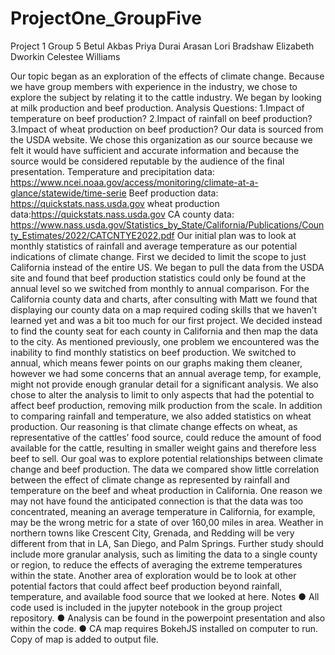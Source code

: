 # ProjectOne_GroupFive

Project 1 Group 5 
Betul Akbas
Priya Durai Arasan
Lori Bradshaw
Elizabeth Dworkin
Celestee Williams

Our topic began as an exploration of the effects of climate change. Because we have group members with experience in the industry, we chose to explore the subject by relating it to the cattle industry. We began by looking at milk production and beef production.
Analysis Questions:
1.Impact of temperature on beef production?
2.Impact of rainfall on beef production?
3.Impact of wheat production on beef production?
Our data is sourced from the USDA website. We chose this organization as our source because we felt it would have sufficient and accurate information and because the source would be considered reputable by the audience of the final presentation.
Temperature and precipitation data: https://www.ncei.noaa.gov/access/monitoring/climate-at-a-glance/statewide/time-serie
Beef production data: https://quickstats.nass.usda.gov
wheat production data:https://quickstats.nass.usda.gov
CA county data: https://www.nass.usda.gov/Statistics_by_State/California/Publications/County_Estimates/2022/CATCNTYE2022.pdf
Our initial plan was to look at monthly statistics of rainfall and average temperature as our potential indications of climate change. First we decided to limit the scope to just California instead of the entire US. We began to pull the data from the USDA site and found that beef production statistics could only be found at the annual level so we switched from monthly to annual comparison.
For the California county data and charts, after consulting with Matt we found that displaying our county data on a map required coding skills that we haven’t learned yet and was a bit too much for our first project. We decided instead to find the county seat for each county in California and then map the data to the city. 
As mentioned previously, one problem we encountered was the inability to find monthly statistics on beef production. We switched to annual, which means fewer points on our graphs making them cleaner, however we had some concerns that an annual average temp, for example, might not provide enough granular detail for a significant analysis. 
We also chose to alter the analysis to limit to only aspects that had the potential to affect beef production, removing milk production from the scale. In addition to comparing rainfall and temperature, we also added statistics on wheat production. Our reasoning is that climate change effects on wheat, as representative of the cattles’ food source, could reduce the amount of food available for the cattle, resulting in smaller weight gains and therefore less beef to sell.
Our goal was to explore potential relationships between climate change and beef production. The data we compared show little correlation between the effect of climate change as represented by rainfall and temperature on the beef and wheat production in California. One reason we may not have found the anticipated connection is that the data was too concentrated, meaning an average temperature in California, for example, may be the wrong metric for a state of over 160,00 miles in area. Weather in northern towns like Crescent City, Grenada, and Redding will be very different from that in LA, San Diego, and Palm Springs. Further study should include more granular analysis, such as limiting the data to a single county or region, to reduce the effects of averaging the extreme temperatures within the state.
Another area of exploration would be to look at other potential factors that could affect beef production beyond rainfall, temperature, and available food source that we looked at here. 
Notes
●    All code used is included in the jupyter notebook in the group project repository.
●    Analysis can be found in the powerpoint presentation and also within the code.
●    CA map requires BokehJS installed on computer to run. Copy of map is added to output file.





